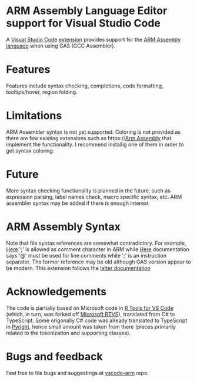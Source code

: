 # ARM Assembly Language Editor support for Visual Studio Code
A [Visual Studio Code](https://code.visualstudio.com/) [extension](https://marketplace.visualstudio.com/VSCode) provides support for the [ARM Assembly language](https://developer.arm.com/documentation/dui0068/b/ARM-Instruction-Reference) when using GAS (GCC Assembler). 

# Features
Features include syntax checking, completions, code formatting, tooltips/hover, region folding. 

# Limitations
ARM Assembler syntax is not yet supported. Coloring is not provided as there are few existing extensions such as https://[Arm Assembly](marketplace.visualstudio.com/items?itemName=dan-c-underwood.arm) that implement the functionality. I recommend installig one of them in order to get syntax coloring.

# Future
More syntax checking functionality is planned in the future, such as expression parsing, label names check, macro specific syntax, etc. ARM assembler syntax may be added if there is enough interest.

# ARM Assembly Syntax
Note that file syntax references are somewhat contradictory. For example, [Here](https://ftp.gnu.org/old-gnu/Manuals/gas-2.9.1/html_chapter/as_11.html#SEC152) ';' is allowed as comment character in ARM while [Here](https://sourceware.org/binutils/docs/as/ARM_002dChars.html#ARM_002dChars) documentation says '@' must be used for line comments while ';' is an instruction separator. The former reference may be old although GAS version appear to be modern. This extension follows the [latter documentation](https://sourceware.org/binutils/docs/as/ARM_002dChars.html#ARM_002dChars)

# Acknowledgements
The code is partially based on Microsoft code in [R Tools for VS Code](https://github.com/MikhailArkhipov/vscode-r) (which, in turn, was forked off [Microsoft RTVS](https://github.com/microsoft/rtvs)), translated from C# to TypeScript. Some origonally C# code was already translated to TypeScript in [Pyright](https://github.com/microsoft/pyright), hence small amount was taken from there (pieces primarily related to the tokenization and supporting classes).

# Bugs and feedback
Feel free to file bugs and suggestings at [vscode-arm](https://github.com/MikhailArkhipov/vscode-arm) repo.



